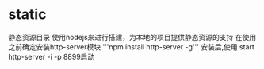 # static
静态资源目录
使用nodejs来进行搭建，为本地的项目提供静态资源的支持
在使用之前确定安装http-server模块
 '''npm install http-server  -g'''
 安装后,使用
 start http-server -i -p 8899启动
 
 
